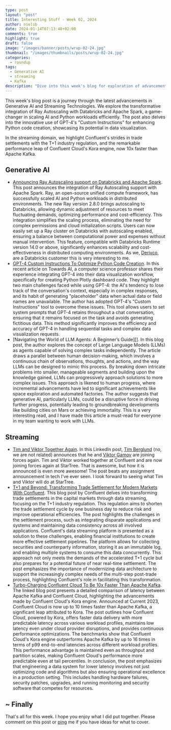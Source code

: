 ```yaml
---
type: post
layout: "post"
title: Interesting Stuff - Week 02, 2024
author: nielsb
date: 2024-01-14T07:13:48+02:00
comments: true
highlight: true
draft: false
image: "/images/banner/posts/wrup-02-24.jpg"
thumbnail: "/images/thumbnails/posts/wrup-02-24.jpg"
categories:
  - roundup
tags:
  - Generative AI
  - streaming
  - Kafka
description: "Dive into this week's blog for exploration of advancements in Generative AI and Streaming Technologies. Discover how Ray Autoscaling's integration with Databricks revolutionizes AI workload scalability, and how Confluent Cloud's Kora engine is redefining streaming speeds, outperforming Apache Kafka."
---
```


This week's blog post is a journey through the latest advancements in Generative AI and Streaming Technologies. We explore the transformative integration of Ray Autoscaling with Databricks and Apache Spark, a game-changer in scaling AI and Python workloads efficiently. The post also delves into the innovative use of GPT-4's "Custom Instructions" for enhancing Python code creation, showcasing its potential in data visualization. 

In the streaming domain, we highlight Confluent's strides in trade settlements with the T+1 industry regulation, and the remarkable performance leap of Confluent Cloud's Kora engine, now 10x faster than Apache Kafka. 

<!--more-->

## Generative AI

* [Announcing Ray Autoscaling support on Databricks and Apache Spark][1]. This post announces the integration of Ray Autoscaling support with Apache Spark. Ray, an open-source unified compute framework, has successfully scaled AI and Python workloads in distributed environments. The new Ray version 2.8.0 brings autoscaling to Databricks, allowing dynamic adjustment of resources to meet fluctuating demands, optimizing performance and cost-efficiency. This integration simplifies the scaling process, eliminating the need for complex permissions and cloud initialization scripts. Users can now easily set up a Ray cluster on Databricks with autoscaling enabled, ensuring a balance between computational power and expenses without manual intervention. This feature, compatible with Databricks Runtime version 14.0 or above, significantly enhances scalability and cost-effectiveness in distributed computing environments. As we, [Derivco](/derivco), are a Databricks customer this is very interesting to me.
* [GPT-4 Custom Instructions To Optimize Python Code Creation][2]. In this recent article on Towards AI, a computer science professor shares their experience integrating GPT-4 into their data visualization workflow, specifically for creating Python Plotly dashboard code. They highlight two main challenges faced while using GPT-4: the AI's tendency to lose track of the conversation's context, especially in complex responses, and its habit of generating "placeholder" data when actual data or field names are unavailable. The author has adopted GPT-4's "Custom Instructions" tool to overcome these issues. This tool allows users to set system prompts that GPT-4 retains throughout a chat conversation, ensuring that it remains focused on the task and avoids generating fictitious data. This method significantly improves the efficiency and accuracy of GPT-4 in handling sequential tasks and complex data visualization requests.
* [Navigating the World of LLM Agents: A Beginner’s Guide][]. In this blog post, the author explores the concept of Large Language Models (LLMs) as agents capable of solving complex tasks independently. The article draws a parallel between human decision-making, which involves a continuous chain of observations, thoughts, and actions, and the way LLMs can be designed to mimic this process. By breaking down intricate problems into smaller, manageable segments and building upon the knowledge gained, LLMs can progressively approach solutions to more complex issues. This approach is likened to human progress, where incremental advancements have led to significant achievements like space exploration and automated factories. The author suggests that generative AI, particularly LLMs, could be a disruptive force in driving further progress, potentially leading to groundbreaking developments like building cities on Mars or achieving immortality. This is a very interesting read, and I have made this article a must-read for everyone in my team wanting to work with LLMs.

## Streaming

* [Tim and Viktor Together Again][4]. In this LinkedIn post, [Tim Berglund][5] (no, we are not related) announces that he and [Viktor Gamov][6] are joining forces again. Tim and Viktor worked together at Confluent and are now joining forces again at StarTree. That is awesome, but how it is announced is even more awesome! The post beats any assignment announcement in tech I've ever seen. I look forward to seeing what Tim and Viktor will do at StarTree.
* [T+1 and Beyond: Transforming Trade Settlement for Modern Markets With Confluent][7]. This blog post by Confluent delves into transforming trade settlements in the capital markets through data streaming, focusing on the T+1 industry regulation. This regulation aims to shorten the trade settlement cycle by one business day to reduce risk and improve operational efficiencies. The post highlights the challenges in the settlement process, such as integrating disparate applications and systems and maintaining data consistency across all involved applications. Confluent's data streaming platform is presented as a solution to these challenges, enabling financial institutions to create more effective settlement pipelines. The platform allows for collecting securities and counterparty information, storing it as an immutable log, and enabling multiple systems to consume this data concurrently. This approach not only meets the demands of the accelerated T+1 cycle but also prepares for a potential future of near real-time settlement. The post emphasizes the importance of modernizing data architecture to support the increasingly complex needs of the multi-step post-trade process, highlighting Confluent's role in facilitating this transformation.
* [Turbo-Charging Confluent Cloud To Be 10x Faster Than Apache Kafka][8]. The linked blog post presents a detailed comparison of latency between Apache Kafka and Confluent Cloud, highlighting the advancements made by Confluent Cloud's Kora engine. Announced at Current 2023, Confluent Cloud is now up to 10 times faster than Apache Kafka, a significant leap attributed to Kora. The post outlines how Confluent Cloud, powered by Kora, offers faster data delivery with more predictable latency across various workload profiles, maintains low latency even under cloud provider disruptions, and provides continuous performance optimizations. The benchmarks show that Confluent Cloud's Kora engine outperforms Apache Kafka by up to 16 times in terms of p99 end-to-end latencies across different workload profiles. This performance advantage is maintained even as throughput and partition scales, making Confluent Cloud's performance more predictable even at tail percentiles. In conclusion, the post emphasizes that engineering a data system for lower latency involves not just optimizing code and algorithms but also ensuring operational excellence in a production setting. This includes handling hardware failures, security patches, upgrades, and running monitoring and security software that competes for resources.

## ~ Finally

That's all for this week. I hope you enjoy what I did put together. Please comment on this post or [ping][ma] me if you have ideas for what to cover.

[ma]: mailto:niels.it.berglund@gmail.com
[mp]: https://blog.acolyer.org
[iq]: https://www.infoq.com/
[ew]: http://sqlonice.com/
[re]: http://blog.revolutionanalytics.com
[sqsk]: https://www.sqlskills.com
[mdaveyblog]: https://mdavey.wordpress.com/
[charlblog]: https://charlla.com/

[jovpop]: https://twitter.com/JovanPop_MSFT
[bobw]: https://twitter.com/bobwardms
[revod]: https://twitter.com/revodavid
[lonny]: https://twitter.com/sqL_handLe
[ewtw]: https://twitter.com/sqlOnIce
[buckw]: https://twitter.com/BuckWoodyMSFT
[mattw]: https://twitter.com/matthewwarren
[murba]: https://twitter.com/muratdemirbas
[daveda]: https://twitter.com/davidthecoder
[adcol]: https://twitter.com/adriancolyer
[jesrod]: https://twitter.com/jrdothoughts
[tomaz]: https://twitter.com/tomaz_tsql
[dataart]: https://twitter.com/dataartisans
[luis]: https://twitter.com/luis_de_sousa
[benstop]: https://twitter.com/benstopford
[conflu]: https://twitter.com/confluentinc
[tylert]: https://twitter.com/tyler_treat
[andrewng]: https://twitter.com/AndrewYNg
[lawr]: https://twitter.com/bytezn
[jue]: https://twitter.com/b0rk
[yan]: https://twitter.com/theburningmonk
[danny]: https://twitter.com/g9yuayon
[rmoff]: https://www.linkedin.com/in/robinmoffatt/
[ryansw]: https://twitter.com/ryanswanstrom
[pabloc]: https://twitter.com/pabloc_ds
[mklep]: https://twitter.com/martinkl
[mdavey]: https://twitter.com/matt_davey
[jboner]: https://twitter.com/jboner
[joeduff]: https://twitter.com/funcOfJoe
[charl]: https://twitter.com/charllamprecht
[dbricks]: https://twitter.com/databricks
[adsit]: https://twitter.com/SitnikAdam
[vicky]: https://twitter.com/vickyharp
[dscentral]: https://twitter.com/DataScienceCtrl
[natemc]: https://twitter.com/natemcmaster
[ads]: https://twitter.com/azuredatastudio
[travw]: https://twitter.com/radtravis
[emilk]: https://twitter.com/IsTheArchitect
[netflx]: https://netflixtechblog.com/
[hubert]: https://www.linkedin.com/in/hkdulay/
[jserra]: https://www.linkedin.com/in/jamesserra/

[1]: https://www.databricks.com/blog/announcing-ray-autoscaling-support-databricks-and-apache-sparktm
[2]: https://pub.towardsai.net/gpt-4-custom-instructions-to-optimize-python-code-creation-0a23019fbb8e
[3]: https://towardsdatascience.com/navigating-the-world-of-llm-agents-a-beginners-guide-3b8d499db7a9
[4]: https://www.linkedin.com/posts/tlberglund_viktor-gamov-joins-startree-epic-handshake-activity-7150162489127686144-A2Y1
[5]: https://www.linkedin.com/in/tlberglund/
[6]: https://www.linkedin.com/in/vikgamov/
[7]: https://www.confluent.io/blog/transforming-trade-settlements-with-data-streaming/
[8]: https://www.confluent.io/blog/kafka-vs-kora-latency-comparison/
